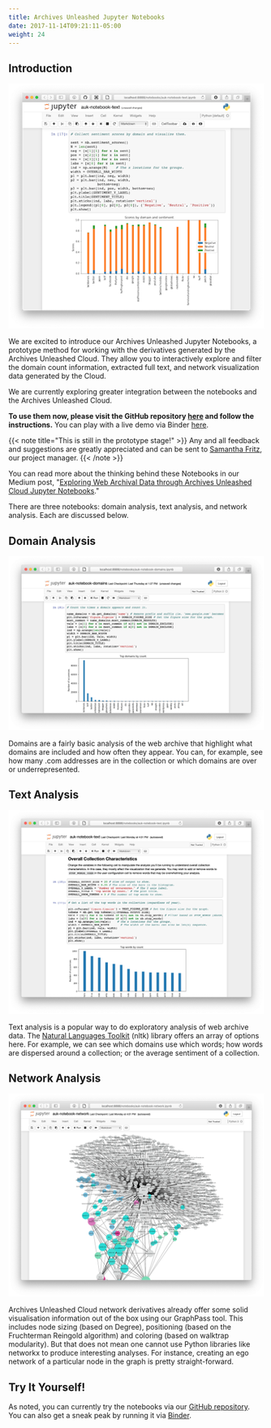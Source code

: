 ```yaml
---
title: Archives Unleashed Jupyter Notebooks
date: 2017-11-14T09:21:11-05:00
weight: 24
---
```


## Introduction

![AUK Notebook screenshot](/images/AUK_Notebook.png)

We are excited to introduce our Archives Unleashed Jupyter Notebooks, a prototype method for working with the derivatives generated by the Archives Unleashed Cloud. They allow you to interactively explore and filter the domain count information, extracted full text, and network visualization data generated by the Cloud.

We are currently exploring greater integration between the notebooks and the Archives Unleashed Cloud. 

**To use them now, please visit the GitHub repository [here](https://github.com/archivesunleashed/auk-notebooks) and follow the instructions.** You can play with a live demo via Binder [here](https://mybinder.org/v2/gh/archivesunleashed/auk-notebooks/master).

{{< note title="This is still in the prototype stage!" >}}
Any and all feedback and suggestions are greatly appreciated and can be sent to [Samantha Fritz](sam.fritz@archivesunleashed.org), our project manager.
{{< /note >}}

You can read more about the thinking behind these Notebooks in our Medium post, "[Exploring Web Archival Data through Archives Unleashed Cloud Jupyter Notebooks](https://news.archivesunleashed.org/exploring-web-archival-data-through-archives-unleashed-cloud-jupyter-notebooks-7605c6ca2b33)."

There are three notebooks: domain analysis, text analysis, and network analysis. Each are discussed below.

## Domain Analysis

![AUK Notebook screenshot](/images/AUK_Notebook_Domains.png)

Domains are a fairly basic analysis of the web archive that highlight what domains are included and how often they appear. You can, for example, see how many .com addresses are in the collection or which domains are over or underrepresented.

## Text Analysis

![AUK Notebook screenshot](/images/AUK_Notebook_Text.png)

Text analysis is a popular way to do exploratory analysis of web archive data. The [Natural Languages Toolkit](https://www.nltk.org) (nltk) library offers an array of options here. For example, we can see which domains use which words; how words are dispersed around a collection; or the average sentiment of a collection.

## Network Analysis

![AUK Notebook screenshot](/images/AUK_Notebook_Network.png)

Archives Unleashed Cloud network derivatives already offer some solid visualisation information out of the box using our GraphPass tool. This includes node sizing (based on Degree), positioning (based on the Fruchterman Reingold algorithm) and coloring (based on walktrap modularity). But that does not mean one cannot use Python libraries like networkx to produce interesting analyses. For instance, creating an ego network of a particular node in the graph is pretty straight-forward.

## Try It Yourself!

As noted, you can currently try the notebooks via our [GitHub repository](https://github.com/archivesunleashed/auk-notebooks). You can also get a sneak peak by running it via [Binder](https://mybinder.org/v2/gh/archivesunleashed/auk-notebooks/master).

